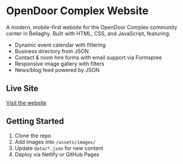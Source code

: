 # OpenDoor Complex Website

A modern, mobile-first website for the OpenDoor Complex community center in Bellaghy. Built with HTML, CSS, and JavaScript, featuring:

- Dynamic event calendar with filtering
- Business directory from JSON
- Contact & room hire forms with email support via Formspree
- Responsive image gallery with filters
- News/blog feed powered by JSON

## Live Site

[Visit the website](https://your-netlify-url.netlify.app)

## Getting Started

1. Clone the repo  
2. Add images into `/assets/images/`  
3. Update `data/*.json` for new content  
4. Deploy via Netlify or GitHub Pages
